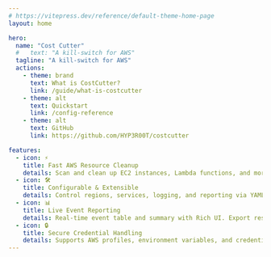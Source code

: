 ```yaml
---
# https://vitepress.dev/reference/default-theme-home-page
layout: home

hero:
  name: "Cost Cutter"
  #   text: "A kill-switch for AWS"
  tagline: "A kill-switch for AWS"
  actions:
    - theme: brand
      text: What is CostCutter?
      link: /guide/what-is-costcutter
    - theme: alt
      text: Quickstart
      link: /config-reference
    - theme: alt
      text: GitHub
      link: https://github.com/HYP3R00T/costcutter

features:
  - icon: ⚡
    title: Fast AWS Resource Cleanup
    details: Scan and clean up EC2 instances, Lambda functions, and more with a single command. Supports dry-run mode for safe testing.
  - icon: 🛠️
    title: Configurable & Extensible
    details: Control regions, services, logging, and reporting via YAML config. Easily extend to new AWS services.
  - icon: 📊
    title: Live Event Reporting
    details: Real-time event table and summary with Rich UI. Export results to CSV for auditing and compliance.
  - icon: 🔒
    title: Secure Credential Handling
    details: Supports AWS profiles, environment variables, and credential files. No secrets stored in code.
---
```

